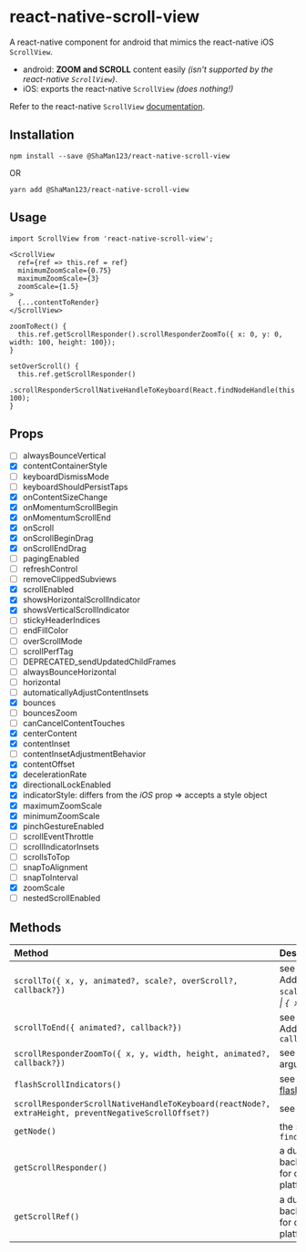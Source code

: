 # react-native-scroll-view
A react-native component for android that mimics the react-native iOS `ScrollView`.

- android: **ZOOM and SCROLL** content easily *(isn't supported by the react-native `ScrollView`)*.
- iOS: exports the react-native `ScrollView` *(does nothing!)*

Refer to the react-native `ScrollView` [documentation](https://facebook.github.io/react-native/docs/scrollview#props).

## Installation
```
npm install --save @ShaMan123/react-native-scroll-view
```
OR
```
yarn add @ShaMan123/react-native-scroll-view
```

## Usage

```
import ScrollView from 'react-native-scroll-view';

<ScrollView
  ref={ref => this.ref = ref}
  minimumZoomScale={0.75}
  maximumZoomScale={3}
  zoomScale={1.5}
>
  {...contentToRender}
</ScrollView>

zoomToRect() {
  this.ref.getScrollResponder().scrollResponderZoomTo({ x: 0, y: 0, width: 100, height: 100});
}

setOverScroll() {
  this.ref.getScrollResponder()
    .scrollResponderScrollNativeHandleToKeyboard(React.findNodeHandle(this.ref), 100);
}
```

## Props
- [ ] alwaysBounceVertical
- [x] contentContainerStyle
- [ ] keyboardDismissMode
- [ ] keyboardShouldPersistTaps
- [x] onContentSizeChange
- [x] onMomentumScrollBegin
- [x] onMomentumScrollEnd
- [x] onScroll
- [x] onScrollBeginDrag
- [x] onScrollEndDrag
- [ ] pagingEnabled
- [ ] refreshControl
- [ ] removeClippedSubviews
- [x] scrollEnabled
- [x] showsHorizontalScrollIndicator
- [x] showsVerticalScrollIndicator
- [ ] stickyHeaderIndices
- [ ] endFillColor
- [ ] overScrollMode
- [ ] scrollPerfTag
- [ ] DEPRECATED_sendUpdatedChildFrames
- [ ] alwaysBounceHorizontal
- [ ] horizontal
- [ ] automaticallyAdjustContentInsets
- [x] bounces
- [ ] bouncesZoom
- [ ] canCancelContentTouches
- [x] centerContent
- [x] contentInset
- [ ] contentInsetAdjustmentBehavior
- [x] contentOffset
- [x] decelerationRate
- [x] directionalLockEnabled
- [x] indicatorStyle: differs from the *iOS* prop => accepts a style object
- [x] maximumZoomScale
- [x] minimumZoomScale
- [x] pinchGestureEnabled
- [ ] scrollEventThrottle
- [ ] scrollIndicatorInsets
- [ ] scrollsToTop
- [ ] snapToAlignment
- [ ] snapToInterval
- [x] zoomScale
- [ ] nestedScrollEnabled

## Methods
| Method  | Description |
| :------------ |:---------------| 
| `scrollTo({ x, y, animated?, scale?, overScroll?, callback?})` | see `ScrollView`'s [scrollTo](https://facebook.github.io/react-native/docs/scrollview#scrollto). Added optional arguments: `scale`, `overScroll`: *`true` \| `false` \| `{ x, y }`*, `callback` |
| `scrollToEnd({ animated?, callback?})` | see `ScrollView`'s [scrollTo](https://facebook.github.io/react-native/docs/scrollview#scrolltoend). Added optional arguments: `callback` |
| `scrollResponderZoomTo({ x, y, width, height, animated?, callback?})` |  see [issue](https://github.com/facebook/react-native/issues/9830). Added optional arguments: `callback`|
| `flashScrollIndicators()` |  see `ScrollView`'s [flashScrollIndicators](https://facebook.github.io/react-native/docs/scrollview#flashscrollindicators) |
| `scrollResponderScrollNativeHandleToKeyboard(reactNode?, extraHeight, preventNegativeScrollOffset?)` |  see [issue](https://github.com/facebook/react-native/issues/3195)  |
| `getNode()` |  the same as `findNodeHandle(componentRef)`  |
| `getScrollResponder()` |  a dummy method pointing back to the component, used for chaining, enables cross platform compatibility  |
| `getScrollRef()` |  a dummy method pointing back to the component, used for chaining, enables cross platform compatibility  |
